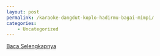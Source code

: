 ```yaml
---
layout: post
permalink: /karaoke-dangdut-koplo-hadirmu-bagai-mimpi/
categories:
    - Uncategorized
---
```


[Baca Selengkapnya](/09)